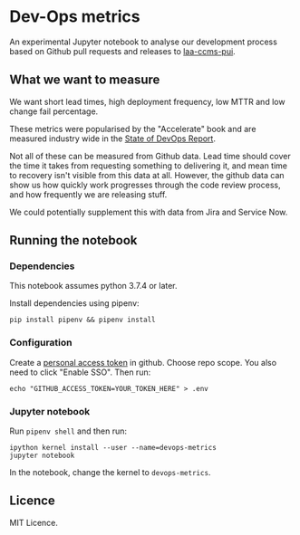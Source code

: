 # Dev-Ops metrics

An experimental Jupyter notebook to analyse our development process based on Github pull requests and releases to [laa-ccms-pui](https://github.com/ministryofjustice/laa-ccms-pui/).

## What we want to measure

We want short lead times, high deployment frequency, low MTTR and low change fail percentage.

These metrics were popularised by the "Accelerate" book and are measured industry wide in the [State of DevOps Report](https://cloud.google.com/devops).

Not all of these can be measured from Github data. Lead time should cover the time it takes from requesting something to delivering it, and mean time to recovery isn't visible from this data at all. However, the github data can show us how quickly work progresses through the code review process, and how frequently we are releasing stuff.

We could potentially supplement this with data from Jira and Service Now.

## Running the notebook
### Dependencies
This notebook assumes python 3.7.4 or later.

Install dependencies using pipenv:

```
pip install pipenv && pipenv install
```

### Configuration
Create a [personal access token](https://github.com/settings/tokens) in github. Choose repo scope. You also need to click "Enable SSO". Then run:

```
echo "GITHUB_ACCESS_TOKEN=YOUR_TOKEN_HERE" > .env
```

### Jupyter notebook
Run `pipenv shell` and then run:

```
ipython kernel install --user --name=devops-metrics
jupyter notebook
```

In the notebook, change the kernel to `devops-metrics`.

## Licence
MIT Licence.
